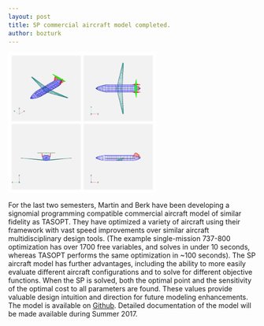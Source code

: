```yaml
---
layout: post
title: SP commercial aircraft model completed.
author: bozturk
---
```


<img src="../../public/images/vsp_example.png" alt="vsp_example" style="width: 300px;"/>

For the last two semesters, Martin and Berk have been developing a signomial programming compatible commercial aircraft model of similar fidelity as TASOPT. They have optimized a variety of aircraft using their framework with vast speed improvements over similar aircraft multidisciplinary design tools. (The example single-mission 737-800 optimization has over 1700 free variables, and solves in under 10 seconds, whereas TASOPT performs the same optimization in ~100 seconds). The SP aircraft model has further advantages, including the ability to more easily evaluate different aircraft configurations and to solve for different objective functions. When the SP is solved, both the optimal point and the sensitivity of the optimal cost to all parameters are found. These values provide valuable design intuition and direction for future modeling enhancements. The model is available on [Github](https://github.com/hoburg/d8). Detailed documentation of the model will be made available during Summer 2017. 